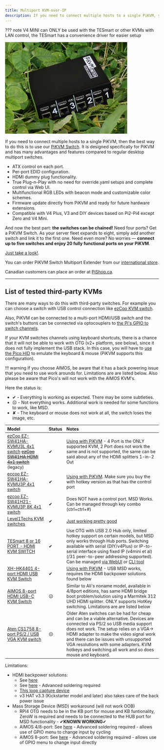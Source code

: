 ```yaml
---
title: Multiport KVM-over-IP
description: If you need to connect multiple hosts to a single PiKVM, your options are PiKVM Switch and a number of 3rd-party KVMs
---
```


??? note
    V4 MINI can ONLY be used with the TESmart or other KVMs with LAN control, the TESmart has a convenience driver for easier setup


<img src="../switch/switch.png" width="400" />

If you need to connect multiple hosts to a single PiKVM, then the best way to do this is to use our [PiKVM Switch](switch.md). It is designed specifically for PiKVM and has many advantages and features compared to regular desktop multiport switches.

* ATX control on each port.
* Per-port EDID configuration.
* HDMI dummy plug functionality.
* True Plug-n-Play with no need for override.yaml setups and complete control via Web UI.
* Multifunctional RGB LEDs with beacon mode and customizable color schemes.
* Firmware update directly from PiKVM and ready for future hardware extensions.
* Compatible with V4 Plus, V3 and DIY devices based on Pi2-Pi4 except Zero and V4 Mini.

And now the best part: **the switches can be chained!** Need four ports? Get a PiKVM Switch.
As your server fleet expands to eight, simply add another switch and link it to the first one.
Need even more? No worries — **connect up to five switches and enjoy 20 fully functional ports on your PiKVM**.

[Just take a look!](switch.md).

You can order PiKVM Switch Multiport Extender from our [international store](https://shop.hipi.io/product/pikvm-switch-multiport-extender).

Canadian customers can place an order at [PiShop.ca](https://www.pishop.ca/product/pikvm-switch-multiport-extender/).


----- 
## List of tested third-party KVMs

There are many ways to do this with third-party switches. For example you can choose a switch with USB control connection like [ezCoo KVM switch](ezcoo.md).

Also, PiKVM can be connected to a multi-port HDMI/USB switch and the switch's buttons can be connected via optocouplers to [the Pi's GPIO to switch channels](gpio.md).

If your KVM switches channels using keyboard shortcuts, there is a chance that it will not be able to work with OTG (v2+ platform, see below), since it does not fully implement the USB stack. In this case, you will have to [use the Pico HID](pico_hid.md) to emulate the keyboard & mouse (PiKVM supports this configuration).

!!! warning
    If you choose AIMOS, be aware that it has a back powering issue that you need to use work arounds for. Limitations are are listed below. Also please be aware that Pico's will not work with the AIMOS KVM's.

Here the status is:

* ✔ - Everything is working as expected. There may be some subtleties.
* ☹ - Not everything works. Additional work is needed for some functions to work, like MSD.
* ✘ - The keyboard or mouse does not work at all, the switch loses the image, etc.

| Model | Status | Notes |
|:------|:-------|:------|
| [ezCoo EZ-SW41HA-KVMU3L 4x1 switch](https://www.easycoolav.com/products/hdmi20-switch-4x1-with-usb30-kvm-3-port-usbsupport-4k60hz-444-and-hdr-audio-breakout-36) ~~[ezCoo SW41HA HDMI 4x1 switch](https://www.easycoolav.com/products/hdmi20-switch-4x1-with-usb20-kvm-4-port-usbsupport-4k60hz-444-and-hdr-audio-breakout)~~ (legacy) | ✔ | [Using with PiKVM](ezcoo.md) - 4 Port is the ONLY supported KVM, 2 Port does not work the same and is not supported, the same can be said about any of the HDMI splitters 1-in-2 Out |
| [eccoo EZ-SW41HA-KVMU3P 4x1 switch](https://www.amazon.com/gp/product/B09ZKZK7ZB) |  ✔ | [Using with PiKVM](ezcoo.md). Make sure you buy the with hotkey version as that has the control port | 
| [ezcoo EZ-SW41H21-KVMU3P 8K 4x1 switch](https://www.easycoolav.com/products/8k-hdmi-kvm-switch-4x1-with-usb30-kvm-4k120hz-hotkey-switch) |  ✔ | Does NOT have a control port. MSD Works. Can be managed through key combo (ctrl+ctrl+#)
| [Level1Techs KVM switches](https://www.store.level1techs.com/products/hardware) |  ✔ | [Just working pretty good](https://www.youtube.com/watch?v=P6qdXpucm0Q) |
| [TESmart 8 or 16 PORT - HDMI KVM SWITCH](https://www.tesmart.com/collections/for-8-16-pcs-1-monitor) |  ✔ | Use OTG with USB 2.0 Hub only, limited hotkey support on certain models, but MSD only works through Hub ports. Switching available with serial (DIY/v4Plus) or IP-to-serial interface using fixed IP (v4mini et al) (/31 peer-to-peer addressing supported). Can be managed [via WebUI](tesmart.md) or [CLI tool](https://github.com/bbeaudoin/bash/tree/master/tesmart) |
| [XH-HK4401 4-port HDMI USB KVM Switch](https://www.aliexpress.com/item/4000849336545.html) | ✔ | [Using with PiKVM](xh_hk4401.md) - USB MSD works, requires the HDMI backpower solutions found below |
| [AIMOS 8-port HDMI USB-C KVM Switch](https://www.amazon.de/AIMOS-Umschalter-Tastatur-unterst%C3%BCtzen-verbunden/dp/B08FR5K111/) | ☹ | Similar to Ali's noname model, available in 4/8port editions, has same HDMI bridge boot problem/solution using a Marmitek 312 UHD HDMI splitter. ONLY supports HotKey switching.  Limitations are are listed below |
| [Aten CS1758 8-port PS/2 / USB VGA KVM switch](https://www.aten.com/global/en/products/kvm/rack-kvm-switches/cs1758/) | ☹ | Older Aten switches can be had for cheap and can be a viable alternative. Devices are connected via PS/2 so USB media support does not work. The setup relies on a VGA-> HDMI adapter to make the video signal work and there can be issues with unsupported VGA resolutions with some adapters. KVM hotkeys and switching all work and so does mouse and keyboard. |

Limitations:

* HDMI backpower solutions:
    * See [here](https://github.com/pikvm/pikvm/issues/128)
    * See [here](https://github.com/pikvm/pikvm/issues/382) - Advanced soldering required
    * [This loop capture device](https://www.amazon.com/gp/product/B08B346353)
    * v3 HAT v3.3 (Kickstarter model and later) also takes care of the back power issue
* Mass Storage Device (MSD) workaround (will not work OOB)
    * RPi4 OTG needs to be in the KB port for mouse and KB funtionality, ZeroW is required and needs to be connected to the HUB port for MSD functionality - ✔**KNOWN WORKING**✔
    * AIMOS 4/8-port: See [here](https://github.com/pikvm/pikvm/issues/371) - Advanced soldering required - allows use of GPIO menu to change input by cycling
    * AIMOS 8-port: See [here](https://github.com/749/PiKVM-AIMOS-AM-KVM803-UART-Mod) - Advanced soldering required - allows use of GPIO menu to change input directly
